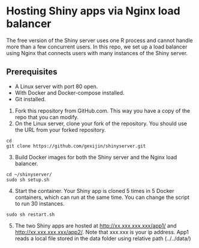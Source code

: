 # Hosting Shiny apps via Nginx load balancer

 The free version of the Shiny server uses one R process and cannot handle more than a few concurrent users. In this repo, we set up a load balancer using Nginx that connects users with many instances of the Shiny server. 
 
## Prerequisites
  + A Linux server with port 80 open. 
  + With Docker and Docker-compose installed. 
  + Git installed. 

1.  Fork this repository from GitHub.com. This way you have a copy of the repo that you can modify. 
2.  On the Linux server, clone your fork of the repository. You should use the URL from your forked repository.
 ```
 cd
 git clone https://github.com/gexijin/shinyserver.git
 ```
3. Build Docker images for both the Shiny server and the Nginx load balancer. 
```
cd ~/shinyserver/
sudo sh setup.sh 
```
4. Start the container. Your Shiny app is cloned 5 times in 5 Docker containers, which can run at the same time. You can change the script to run 30 instances. 
```
sudo sh restart.sh
```
5. The two Shiny apps are hosted at http://xx.xxx.xxx.xxx/app1/ and http://xx.xxx.xxx.xxx/app2/. Note that xxx.xxx is your ip address. 
App1 reads a local file stored in the data folder using relative path (../../data/)
